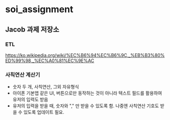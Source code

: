 # soi_assignment

## Jacob 과제 저장소

### ETL
<https://ko.wikipedia.org/wiki/%EC%B6%94%EC%B6%9C,_%EB%B3%80%ED%99%98,_%EC%A0%81%EC%9E%AC>

### 사칙연산 계산기
- 숫자 두 개, 사칙연산, 그외 자유형식
- 아이폰 기본앱 같은 UI, 버튼으로만 동작하는 것이 아니라 텍스트 필드를 활용하여 유저의 입력도 받음
- 유저의 입력을 받을 때, 숫자와 "," 만 받을 수 있도록 함. 나중엔 사칙연산 기호도 받을 수 있도록 업데이트 필요.
